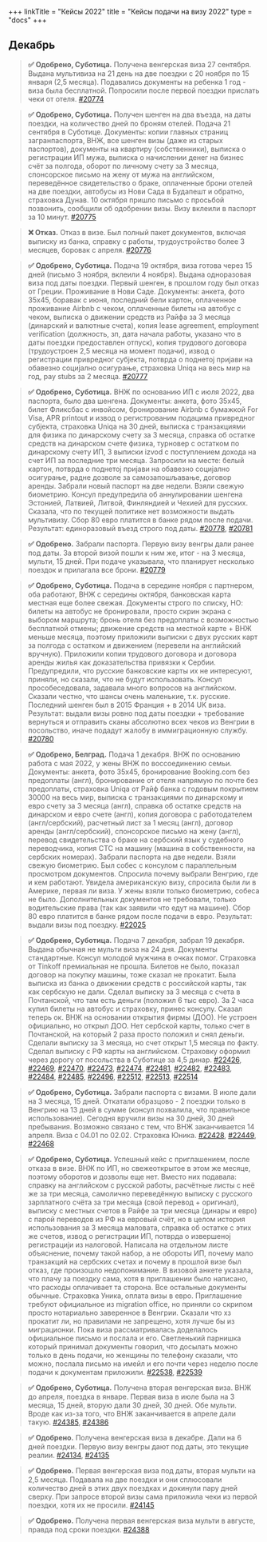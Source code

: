 +++
linkTitle = "Кейсы 2022"
title = "Кейсы подачи на визу 2022"
type = "docs"
+++


## Декабрь


> **✅ Одобрено, Суботица.** Получена венгерская виза 27 сентября. Выдана мультивиза на 21 день на две поездки с 20 ноября по 15 января (2,5 месяца). Подавались документы на ребенка 1 год - виза была бесплатной. Попросили после первой поездки прислать чеки от отеля.
> [#20774](https://t.me/c/1608823685/14535/20774)


> **✅ Одобрено, Суботица.** Получен шенген на два въезда, на даты поездки, на количество дней по броням отелей. Подача 21 сентября в Суботице. Документы: копии главных страниц загранпаспорта, ВНЖ, все шенген визы (даже из старых паспортов), документы на квартиру (собственники), выписка о регистрации ИП мужа, выписка о начислении денег на бизнес счёт за полгода, оборот по личному счету за 3 месяца, спонсорское письмо на жену от мужа на английском, переведённое свидетельство о браке, оплаченные брони отелей на две поездки, автобусы из Нови Сада в Будапешт и обратно, страховка Дунав. 10 октября пришло письмо с просьбой позвонить, сообщили об одобрении визы. Визу вклеили в паспорт за 10 минут.
> [#20775](https://t.me/c/1608823685/14535/20775)


> **❌ Отказ.** Отказ в визе. Был полный пакет документов, включая выписку из банка, справку с работы, трудоустройство более 3 месяцев, боровак с апреля.
> [#20776](https://t.me/c/1608823685/14535/20776)


> **✅ Одобрено, Суботица.** Подача 19 октября, виза готова через 15 дней (письмо 3 ноября, вклеили 4 ноября). Выдана одноразовая виза под даты поездки. Первый шенген, в прошлом году был отказ от Греции. Проживание в Нови Саде. Документы: анкета, фото 35х45, боравак с июня, последний бели картон, оплаченное проживание Airbnb с чеком, оплаченные билеты на автобус с чеком, выписка о движении средств из Райфа за 3 месяца (динарский и валютные счета), копия lease agreement, employment verification (должность, зп, дата начала работы, указано что в даты поездки предоставлен отпуск), копия трудового договора (трудоустроен 2,5 месяца на момент подачи), извод о регистрации привредног субјекта, потврда о поднетој пријави на обавезно социјално осигурање, страховка Uniqa на весь мир на год, pay stubs за 2 месяца.
> [#20777](https://t.me/c/1608823685/14535/20777)


> **✅ Одобрено, Суботица.** ВНЖ по основанию ИП с июля 2022, два паспорта, было два шенгена. Документы: анкета, фото 35x45, билет Фликсбас с инвойсом, бронирование Airbnb с бумажкой For Visa, APR printout и извод о регистрованим подацима привредног субјекта, страховка Uniqa на 30 дней, выписка с транзакциями для физика по динарскому счету за 3 месяца, справка об остатке средств на динарском счете физика, турновер с остатком по динарскому счету ИП, 3 выписки izvod с поступлением дохода на счет ИП за последние три месяца. Запросили на месте: белый картон, потврда о поднетој пријави на обавезно социјално осигурање, раднe дoзвoлe за самoзапoшљавањe, договор аренды. Забрали новый паспорт на две недели. Взяли свежую биометрию. Консул предупредила об аннулировании шенгена Эстонией, Латвией, Литвой, Финляндией и Чехией для русских. Сказала, что по текущей политике нет возможности выдать мультивизу. Сбор 80 евро платится в банке рядом после подачи. Результат: единоразовый въезд строго под даты.
> [#20778](https://t.me/c/1608823685/14535/20778), [#20781](https://t.me/c/1608823685/14535/20781)


> **✅ Одобрено.** Забрали паспорта. Первую визу венгры дали ранее под даты. За второй визой пошли к ним же, итог - на 3 месяца, мульти, 15 дней. При подаче указывала, что планирует несколько поездок и прилагала все брони.
> [#20779](https://t.me/c/1608823685/14535/20779)


> **✅ Одобрено, Суботица.** Подача в середине ноября с партнером, оба работают, ВНЖ с середины октября, банковская карта местная еще более свежая. Документы строго по списку, НО: билеты на автобус не бронировали, просто скрин экрана с выбором маршрута; бронь отеля без предоплаты с возможностью бесплатной отмены; движение средств на местной карте + ВНЖ меньше месяца, поэтому приложили выписки с двух русских карт за полгода с остатком и движением (перевели на английский вручную). Приложили копии трудового договора и договора аренды жилья как доказательства привязки к Сербии. Предупредили, что русские банковские карты их не интересуют, приняли, но сказали, что не будут использовать. Консул прособеседовала, задавала много вопросов на английском. Сказали честно, что шансы очень маленькие, т.к. русские. Последний шенген был в 2015 Франция + в 2014 UK виза. Результат: выдали визы ровно под даты поездки + требование вернуться и отправить сканы абсолютно всех чеков из Венгрии в посольство, иначе подадут жалобу в иммиграционную службу.
> [#20780](https://t.me/c/1608823685/14535/20780)


> **✅ Одобрено, Белград.** Подача 1 декабря. ВНЖ по основанию работа с мая 2022, у жены ВНЖ по воссоединению семьи. Документы: анкета, фото 35x45, бронирование Booking.com без предоплаты (англ), бронирование от отеля напрямую по почте без предоплаты, страховка Uniqa от Райф банка с годовым покрытием 30000 на весь мир, выписка с транзакциями по динарскому и евро счету за 3 месяца (англ), справка об остатке средств на динарском и евро счете (англ), копия договора с работодателем (англ/сербский), расчетный лист за 1 месяц (англ), договор аренды (англ/сербский), спонсорское письмо на жену (англ), перевод свидетельства о браке на сербский язык у судебного переводчика, копия СТС на машину (машина в собственности, на сербских номерах). Забрали паспорта на две недели. Взяли свежую биометрию. Был собес с консулом с параллельным просмотром документов. Спросила почему выбрали Венгрию, где и кем работают. Увидела американскую визу, спросила были ли в Америке, первая ли виза. У жены взяли только биометрию, собеса не было. Дополнительных документов не требовали, только водительские права (так как заявили что едут на машине). Сбор 80 евро платится в банке рядом после подачи в евро. Результат: выдали визы под поездку.
> [#22025](https://t.me/c/1608823685/14535/22025)


> **✅ Одобрено, Суботица.** Подача 7 декабря, забрал 19 декабря. Выдана обычная не мульти виза на 24 дня. Документы стандартные. Консул молодой мужчина в очках помог. Страховка от Tinkoff премиальная не прошла. Билетов не было, показал договор на покупку машины, тоже сказал не прокатит. Была выписка из банка о движении средств с российской карты, так как сербскую не дали. Сделал выписку за 3 месяца с счета в Почтанской, что там есть деньги (положил 6 тыс евро). За 2 часа купил билеты на автобус и страховку, принес консулу. Сказал теперь ок. ВНЖ на основании открытия фирмы (ДОО). Не устроен официально, но открыл ДОО. Нет сербской карты, только счет в Почтанской, на который 2 раза просто положил и снял деньги. Сделали выписку за 3 месяца, но счет открыт 1,5 месяца по факту. Сделал выписку с РФ карты на английском. Страховку оформил через дорогу от посольства в Суботице за 4,5 динар.
> [#22426](https://t.me/c/1608823685/14535/22426), [#22469](https://t.me/c/1608823685/14535/22469), [#22470](https://t.me/c/1608823685/14535/22470), [#22473](https://t.me/c/1608823685/14535/22473), [#22474](https://t.me/c/1608823685/14535/22474), [#22481](https://t.me/c/1608823685/14535/22481), [#22482](https://t.me/c/1608823685/14535/22482), [#22483](https://t.me/c/1608823685/14535/22483), [#22484](https://t.me/c/1608823685/14535/22484), [#22485](https://t.me/c/1608823685/14535/22485), [#22496](https://t.me/c/1608823685/14535/22496), [#22512](https://t.me/c/1608823685/14535/22512), [#22513](https://t.me/c/1608823685/14535/22513), [#22514](https://t.me/c/1608823685/14535/22514)


> **✅ Одобрено, Суботица.** Забрали паспорта с визами. В июле дали на 3 месяца, 15 дней. Откатали образцово - 2 поездки только в Венгрию на 13 дней в сумме (консул похвалила, что правильное использование). Сегодня вручили визы на 30 дней, 30 дней пребывания. Возможно связано с тем, что ВНЖ заканчивается 14 апреля. Виза с 04.01 по 02.02. Страховка Юника.
> [#22428](https://t.me/c/1608823685/14535/22428), [#22449](https://t.me/c/1608823685/14535/22449), [#22468](https://t.me/c/1608823685/14535/22468)


> **✅ Одобрено, Суботица.** Успешный кейс с приглашением, после отказа в визе. ВНЖ по ИП, но свежеоткрытое в этом же месяце, поэтому оборотов и дозволы еще нет. Вместо них подавала: справку на английском с русской работы, расчётные листы с неё же за три месяца, самолично переведённую выписку с русского зарплатного счёта за три месяца (свой перевод + оригинал), выписку с местных счетов в Райфе за три месяца (динары и евро) с парой переводов из РФ на евровый счёт, но в целом история использования за 3 месяца маловата, справка об остатке с этих же счетов, извод о регистрации ИП, потврда о извершеноj регистрациjи из налоговой. Написала на отдельном листе объяснение, почему такой набор, а не обороты ИП, почему мало транзакций на сербских счетах и почему в прошлой визе был отказ, где произошло недопонимание. В визовой анкете указала, что плачу за поездку сама, хотя в приглашении было написано, что расходы оплачивает та сторона. Все остальные документы обычные. Страховка Уника, оплата визы в евро. Приглашение требуют официальное из migration office, но приняли со скрипом просто нотариально заверенное в Венгрии. Сказали что хз прокатит ли, но правилами не запрещено, хотя лучше бы из миграционки. Пока виза рассматривалась доделалось официальное письмо и послала и его. Светленький парнишка который принимал документы говорил, что досылать можно только в день подачи, но женщины по телефону сказали, что можно, послала письмо на имейл и его почти через неделю после подачи к документам приложили.
> [#22538](https://t.me/c/1608823685/14535/22538), [#22539](https://t.me/c/1608823685/14535/22539)


> **✅ Одобрено, Суботица.** Получена вторая венгерская виза. ВНЖ до апреля, поездка в январе. Первая виза в июле была на 3 месяца, 15 дней, вторую дали 30 дней, 30 дней. Обе мульти. Вроде как из-за того, что ВНЖ заканчивается в апреле дали такую.
> [#24385](https://t.me/c/1608823685/14535/24385), [#24386](https://t.me/c/1608823685/14535/24386)


> **✅ Одобрено.** Получена венгерская виза в декабре. Дали на 6 дней поездки. Первую визу венгры дают под даты, это текущие реалии.
> [#24134](https://t.me/c/1608823685/14535/24134), [#24135](https://t.me/c/1608823685/14535/24135)


> **✅ Одобрено.** Первая венгерская виза под даты, вторая мульти на 2,5 месяца. Подавала на две поездки и они сплюсовали количество дней в этих двух поездках и докинули пару дней сверху. При запросе второй визы сама приложила чеки из первой поездки, хотя их не просили.
> [#24145](https://t.me/c/1608823685/14535/24145)


> **✅ Одобрено.** Получена первая венгерская виза мульти в августе, правда под сроки поездки.
> [#24388](https://t.me/c/1608823685/14535/24388)


